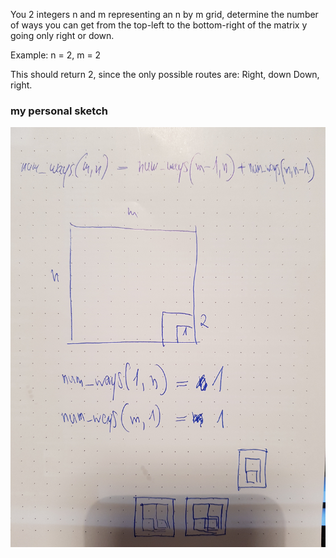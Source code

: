You 2 integers n and m representing an n by m grid, determine the number of ways you can get from the top-left to the bottom-right of the matrix y going only right or down.

Example:
n = 2, m = 2

This should return 2, since the only possible routes are:
Right, down
Down, right.





### my personal sketch

![alt text](https://raw.githubusercontent.com/st-patrick/interview-challenges/master/20190917-grid-traversion-possibilities/sketch.jpg "my sketch for the problem")
